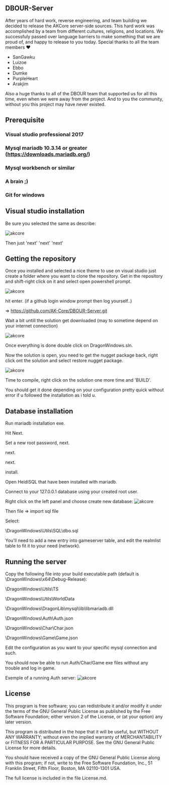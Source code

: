 ## DBOUR-Server

After years of hard work, reverse engineering, and team building we decided to release the AKCore server-side sources.
This hard work was accomplished by a team from different cultures, religions, and locations.
We successfuly passed over language barriers to make something that we are proud of, and happy to release to you today.
Special thanks to all the team members :heart:
  - SanGawku
  - Luizoe
  - Ebbo
  - Dumke
  - PurpleHeart
  - Arakjim
  
Also a huge thanks to all of the DBOUR team that supported us for all this time, even when we were away from the project.
And to you the community, without you this project may have never existed.

## Prerequisite

### Visual studio professional 2017
### Mysql mariadb 10.3.14 or greater (https://downloads.mariadb.org/)
### Mysql workbench or similar
### A brain ;)
### Git for windows

## Visual studio installation

Be sure you selected the same as describe:

![akcore](http://atidote63.free.fr/DBOInstall/1.PNG)

Then just 'next' 'next' 'next'

## Getting the repository

Once you installed and selected a nice theme to use on visual studio just create a folder where you want to clone the repository.
Get in the repository and shift-right click on it and select open powershell prompt.

![akcore](http://atidote63.free.fr/DBOInstall/2.PNG)

hit enter. (if a github login window prompt then log yourself..)

=> https://github.com/AK-Core/DBOUR-Server.git

Wait a bit untill the solution get downloaded (may to sometime depend on your internet connection)

![akcore](http://atidote63.free.fr/DBOInstall/3.PNG)

Once everything is done double click on DragonWindows.sln.

Now the solution is open, you need to get the nugget package back, right click ont the solution and select restore nugget package.

![akcore](http://atidote63.free.fr/DBOInstall/4.PNG)

Time to compile, right click on the solution one more time and 'BUILD'.

You should get it done depending on your configuration pretty quick without error if u followed the installation as i told u.

## Database installation

Run mariadb installation exe.

Hit Next.

Set a new root password, next.

next.

next.

install.

Open HeidiSQL that have been installed with mariadb.

Connect to your 127.0.0.1 database using your created root user.

Right click on the left panel and choose create new database:
![akcore](http://atidote63.free.fr/DBOInstall/5.PNG)

Then file => import sql file

Select:

\DragonWindows\Utils\SQL\dbo.sql

You'll need to add a new entry into gameserver table, and edit the realmlist table to fit it to your need (network).


## Running the server
Copy the following file into your build executable path (default is \DragonWindows\x64\Debug-Release):

\DragonWindows\Utils\TS

\DragonWindows\Utils\WorldData

\DragonWindows\DragonLib\mysql\lib\libmariadb.dll

\DragonWindows\Auth\Auth.json

\DragonWindows\Char\Char.json

\DragonWindows\Game\Game.json

Edit the configuration as you want to your specific mysql connection and such.

You should now be able to run Auth/Char/Game exe files without any trouble and log in game.

Exemple of a running Auth server:
![akcore](http://atidote63.free.fr/DBOInstall/6.PNG)


## License
This program is free software; you can redistribute it and/or modify it under the terms of the GNU General Public License as published by the Free Software Foundation; either version 2 of the License, or (at your option) any later version.

This program is distributed in the hope that it will be useful, but WITHOUT ANY WARRANTY; without even the implied warranty of MERCHANTABILITY or FITNESS FOR A PARTICULAR PURPOSE. See the GNU General Public License for more details.

You should have received a copy of the GNU General Public License along with this program; if not, write to the Free Software Foundation, Inc., 51 Franklin Street, Fifth Floor, Boston, MA 02110-1301 USA.

The full license is included in the file License.md.
